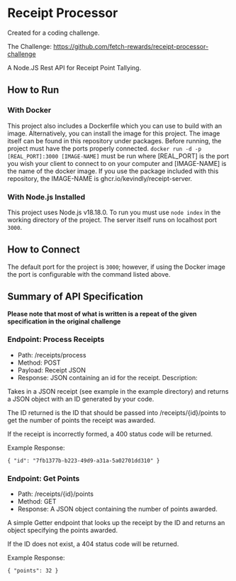 # Receipt Processor
Created for a coding challenge.

The Challenge: https://github.com/fetch-rewards/receipt-processor-challenge

A Node.JS Rest API for Receipt Point Tallying.

## How to Run

### With Docker
This project also includes a Dockerfile which you can use to build with an image. Alternatively, you can install the image for this project. The image itself can be found in this repository under packages. Before running, the project must have the ports properly connected. `docker run -d -p [REAL_PORT]:3000 [IMAGE-NAME]` must be run where [REAL_PORT] is the port you wish your client to connect to on your computer and [IMAGE-NAME] is the name of the docker image. If you use the package included with this repository, the IMAGE-NAME is ghcr.io/kevindly/receipt-server.


### With Node.js Installed
This project uses Node.js v18.18.0. To run you must use `node index` in the working directory of the project. The server itself runs on localhost port `3000`.

## How to Connect
The default port for the project is `3000`; however, if using the Docker image the port is configurable with the command listed above. 

## Summary of API Specification
**Please note that most of what is written is a repeat of the given specification in the original challenge**

### Endpoint: Process Receipts
- Path: /receipts/process
- Method: POST
- Payload: Receipt JSON
- Response: JSON containing an id for the receipt.
Description:

Takes in a JSON receipt (see example in the example directory) and returns a JSON object with an ID generated by your code.

The ID returned is the ID that should be passed into /receipts/{id}/points to get the number of points the receipt was awarded.

If the receipt is incorrectly formed, a 400 status code will be returned.

Example Response:

```
{ "id": "7fb1377b-b223-49d9-a31a-5a02701dd310" }
```

### Endpoint: Get Points
- Path: /receipts/{id}/points
- Method: GET
- Response: A JSON object containing the number of points awarded.

A simple Getter endpoint that looks up the receipt by the ID and returns an object specifying the points awarded.

If the ID does not exist, a 404 status code will be returned.

Example Response:
```
{ "points": 32 }
```
